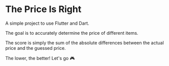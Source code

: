 # The Price Is Right

A simple project to use Flutter and Dart.

The goal is to accurately determine the price of different items.

The score is simply the sum of the absolute differences between the actual price and the guessed price.

The lower, the better! Let's go 🎮